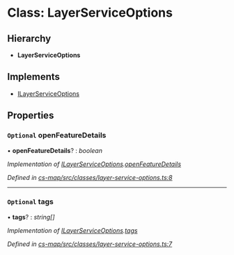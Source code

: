# Class: LayerServiceOptions

## Hierarchy

* **LayerServiceOptions**

## Implements

* [ILayerServiceOptions](../interfaces/_cs_map_src_classes_layer_service_options_.ilayerserviceoptions.md)

## Properties

### `Optional` openFeatureDetails

• **openFeatureDetails**? : *boolean*

*Implementation of [ILayerServiceOptions](../interfaces/_cs_map_src_classes_layer_service_options_.ilayerserviceoptions.md).[openFeatureDetails](../interfaces/_cs_map_src_classes_layer_service_options_.ilayerserviceoptions.md#optional-openfeaturedetails)*

*Defined in [cs-map/src/classes/layer-service-options.ts:8](https://github.com/RichardHovenkamp/csnext/blob/40018c3a/packages/cs-map/src/classes/layer-service-options.ts#L8)*

___

### `Optional` tags

• **tags**? : *string[]*

*Implementation of [ILayerServiceOptions](../interfaces/_cs_map_src_classes_layer_service_options_.ilayerserviceoptions.md).[tags](../interfaces/_cs_map_src_classes_layer_service_options_.ilayerserviceoptions.md#optional-tags)*

*Defined in [cs-map/src/classes/layer-service-options.ts:7](https://github.com/RichardHovenkamp/csnext/blob/40018c3a/packages/cs-map/src/classes/layer-service-options.ts#L7)*
